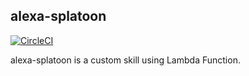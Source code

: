 ## alexa-splatoon

[![CircleCI](https://circleci.com/gh/ara-ta3/alexa-splatoon/tree/master.svg?style=svg)](https://circleci.com/gh/ara-ta3/alexa-splatoon/tree/master)

alexa-splatoon is a custom skill using Lambda Function.
